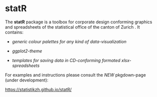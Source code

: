 # statR

The **statR** package is a toolbox for corporate design conforming graphics and spreadsheets of the statistical office of the canton of Zurich . It contains:

- *generic colour palettes for any kind of data-visualization*

- *ggplot2-theme*

- *templates for saving data in CD-conforming formated xlsx-spreadsheets*

For examples and instructions please consult the *NEW* pkgdown-page (under development):

https://statistikzh.github.io/statR/




